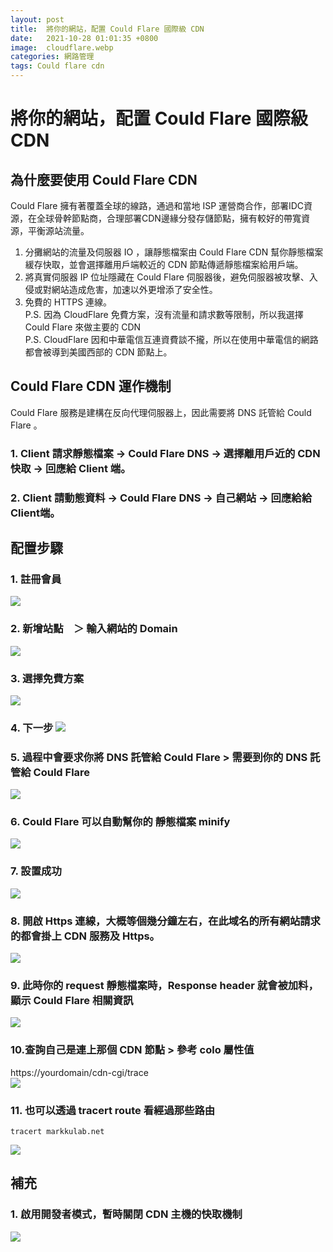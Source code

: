 ```yaml
---
layout: post
title:  將你的網站，配置 Could Flare 國際級 CDN
date:   2021-10-28 01:01:35 +0800
image:  cloudflare.webp
categories: 網路管理
tags: Could flare cdn
---
```

# 將你的網站，配置 Could Flare 國際級 CDN

## 為什麼要使用 Could Flare CDN  
Could Flare 擁有著覆蓋全球的線路，通過和當地 ISP 運營商合作，部署IDC資源，在全球骨幹節點商，合理部署CDN邊緣分發存儲節點，擁有較好的帶寬資源，平衡源站流量。

1. 分攤網站的流量及伺服器 IO ，讓靜態檔案由 Could Flare CDN 幫你靜態檔案緩存快取，並會選擇離用戶端較近的 CDN 節點傳遞靜態檔案給用戶端。
2. 將真實伺服器 IP 位址隱藏在 Could Flare 伺服器後，避免伺服器被攻擊、入侵或對網站造成危害，加速以外更增添了安全性。
3. 免費的 HTTPS 連線。  
P.S. 因為 CloudFlare 免費方案，沒有流量和請求數等限制，所以我選擇 Could Flare 來做主要的 CDN  
P.S. CloudFlare 因和中華電信互連資費談不攏，所以在使用中華電信的網路都會被導到美國西部的 CDN 節點上。  


## Could Flare CDN 運作機制
Could Flare 服務是建構在反向代理伺服器上，因此需要將 DNS 託管給 Could Flare 。
### 1. Client 請求靜態檔案 -> Could Flare DNS -> 選擇離用戶近的 CDN 快取 -> 回應給 Client 端。
### 2. Client 請動態資料 -> Could Flare DNS -> 自己網站 -> 回應給給 Client端。

## 配置步驟
### 1. 註冊會員  
![](https://i.imgur.com/4rAccQO.png)

### 2. 新增站點　＞ 輸入網站的 Domain  
![](https://i.imgur.com/uxdnRvH.png)

### 3. 選擇免費方案  
![](https://i.imgur.com/mcH7KVR.png)

### 4. 下一步  ![](https://i.imgur.com/G98ERUQ.png)

### 5. 過程中會要求你將 DNS 託管給 Could Flare > 需要到你的 DNS 託管給 Could Flare  
![](https://i.imgur.com/jarLmpq.png)

### 6. Could Flare 可以自動幫你的 靜態檔案 minify  
![](https://i.imgur.com/8eWD8hJ.png)

### 7. 設置成功  
![](https://i.imgur.com/qW6E43t.png)

### 8. 開啟 Https 連線，大概等個幾分鐘左右，在此域名的所有網站請求的都會掛上 CDN 服務及 Https。
![](https://i.imgur.com/6dryM1r.png)

### 9. 此時你的 request 靜態檔案時，Response header 就會被加料，顯示 Could Flare 相關資訊  
![](https://i.imgur.com/GAxpONP.png)

### 10.查詢自己是連上那個 CDN 節點 > 參考 colo 屬性值  
https://yourdomain/cdn-cgi/trace  
![](https://i.imgur.com/cPHqyky.png)

### 11. 也可以透過 tracert route 看經過那些路由
```
tracert markkulab.net
```
![](https://i.imgur.com/ktNI0pA.png)

## 補充
### 1. 啟用開發者模式，暫時關閉 CDN 主機的快取機制
![](https://i.imgur.com/3IelT6S.png)


